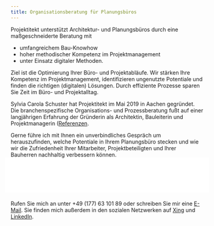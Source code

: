 ```yaml
---
title: Organisationsberatung für Planungsbüros
---
```


Projektitekt unterstützt Architektur- und Planungsbüros durch eine maßgeschneiderte Beratung mit
* umfangreichem Bau-Knowhow
* hoher methodischer Kompetenz im Projektmanagement
* unter Einsatz digitaler Methoden.
    
Ziel ist die Optimierung Ihrer Büro- und Projektabläufe. Wir stärken Ihre Kompetenz im Projektmanagement, identifizieren ungenutzte Potentiale und finden die richtigen (digitalen) Lösungen. Durch effiziente Prozesse sparen Sie Zeit im Büro- und Projektalltag. 

Sylvia Carola Schuster hat Projektitekt im Mai 2019 in Aachen gegründet. Die branchenspezifische Organisations- und Prozessberatung fußt auf einer langjährigen Erfahrung der Gründerin als Architektin, Bauleiterin und Projektmanagerin ([Referenzen](/referenzen).

Gerne führe ich mit Ihnen ein unverbindliches Gespräch um herauszufinden, welche Potentiale in Ihrem Planungsbüro stecken und wie wir die Zufriedenheit Ihrer Mitarbeiter, Projektbeteiligten und Ihrer Bauherren nachhaltig verbessern können.

<div style="background: white;color: white;border-radius: 2px;padding: 15px;margin: -15px;margin-bottom: 20px">
    <p>Sie möchten lesen, was die Medien über Projektitekt schreiben? <br>
      Hier geht es zum <a href="https://projektitekt.de/presse" style="color: white">Pressespiegel</a>.</p></div>

Rufen Sie mich an unter +49 (177) 63 101 89 oder schreiben Sie mir eine
[E-Mail](mailto:sylvia.schuster@projektitekt.de). Sie finden mich außerdem in
den sozialen Netzwerken auf
[Xing](https://www.xing.com/profile/SylviaC_Schuster/portfolio) und
[LinkedIn](https://www.linkedin.com/in/sylvia-c-schuster/).
